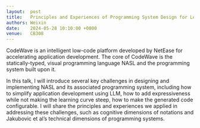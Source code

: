 ```yaml
--- 
layout:  post 
title:   Principles and Experiences of Programming System Design for Low-Code Platform
authors: Weixin
date:    2024-05-28 10:10:00 +0800
venue:   CB308
--- 
```


CodeWave is an intelligent low-code platform developed by NetEase for accelerating application development. The core of CodeWave is the statically-typed, visual programming language NASL and the programming system built upon it. 

In this talk, I will introduce several key challenges in designing and implementing NASL and its associated programming system, including how to simplify application development using LLM, how to add expressiveness while not making the learning curve steep, how to make the generated code configurable. I will share the principles and experiences we applied in addressing these challenges, such as cognitive dimensions of notations and Jakubovic et al’s technical dimensions of programming systems.